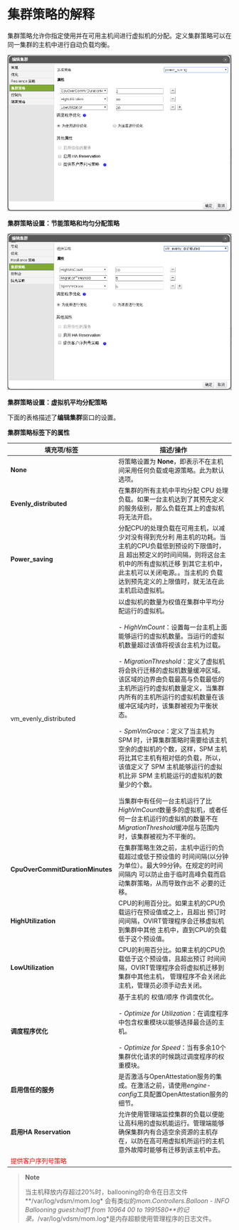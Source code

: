 # 集群策略的解释

集群策略允许你指定使用并在可用主机间进行虚拟机的分配。定义集群策略可以在同一集群的主机中进行自动负载均衡。

![节能策略设置](../images/EayunOS_Cluster_Policy_Settings.png)

**集群策略设置：节能策略和均匀分配策略**

![负载均衡策略](../images/EayunOS_Cluster_Policy_Settings2.png)

**集群策略设置：虚拟机平均分配策略**

下面的表格描述了**编辑集群**窗口的设置。

**集群策略标签下的属性**

| **填充项/标签** | **描述/操作** |
| --------------- | ------------- |
| **None** | 将策略设置为 **None**，即表示不在主机间采用任何负载或电源策略。此为默认选项。|
| **Evenly_distributed** | 在集群的所有主机中平均分配 CPU 处理负载。如果一台主机达到了其预先定义的服务级别，那么负载在其上的虚拟机将无法开启。|
| **Power_saving** | 分配CPU的处理负载在可用主机，以减少对没有得到充分利 用主机的功耗。当主机的CPU负载低到预设的下限值时，且 超出预定义的时间间隔，则将这台主机中的所有虚拟机迁移 到其它主机中，此主机可以关闭电源。。当主机的 负载达到预先定义的上限值时，就无法在此主机启动虚拟机。|
|vm_evenly_distributed|以虚拟机的数量为权值在集群中平均分配运行的虚拟机。<br/><br/>- *HighVmCount*：设置每一台主机上面能够运行的虚拟机数量。当运行的虚拟机数量超过该值将视该台主机为过载。<br/><br/>- *MigrationThreshold*：定义了虚拟机将会执行迁移的虚拟机数量缓冲区域。该区域的边界由负载最高与负载最低的主机所运行的虚拟机数量定义，当集群内所有的主机所运行的虚拟机数量在该缓冲区域内时，该集群被视为平衡状态。<br/><br/>- *SpmVmGrace*：定义了当主机为 SPM 时，计算集群策略时需要给该主机空余的虚拟机的个数，这样，SPM 主机将比其它主机有相对低的负载，所以，该值定义了 SPM 主机能够运行的虚拟机比非 SPM 主机能运行的虚拟机的数量少的个数。<br/><br/>当集群中有任何一台主机运行了比*HighVmCount*数量多的虚拟机，或者任何一台主机运行的虚拟机的数量不在*MigrationThreshold*缓冲屈与范围内时，该集群被视为不平衡的。|
| **CpuOverCommitDurationMinutes** |在集群策略生效之前，主机中运行的负载超过或低于预设值的 时间间隔(以分钟为单位）。最大99分钟。在规定的时间间隔内 可以防止由于临时高峰负载而启动集群策略，从而导致作出不 必要的迁移。|
| **HighUtilization** |CPU的利用百分比。如果主机的CPU负载运行在预设值或之上，且超出 预订时间间隔，OVIRT管理程序会迁移虚拟机到集群中其他 主机中，直到CPU的负载低于这个预设值。|
| **LowUtilization** |CPU的利用百分比。如果主机的CPU负载低于这个预设值，且超出预订 时间间隔，OVIRT管理程序会将虚拟机迁移到集群中其他主机， 管理程序不会关闭此主机，管理员必须手动去关闭。|
| **调度程序优化** |基于主机的 权值/顺序 作调度优化。<br/><br/>- *Optimize for Utilization*：在调度程序中包含权重模块以能够选择最合适的主机。<br/><br/>- *Optimize for Speed*：当有多余10个集群优化请求的时候跳过调度程序的权重模块。|
| **启用信任的服务** |是否激活与OpenAttestation服务的集成。在激活之前，请使用*engine-config*工具配置OpenAttestation服务的细节。|
| **启用HA Reservation** |允许使用管理端监控集群的负载以便能让高科用的虚拟机能运行。管理端能够确保集群内有合适空余资源的主机存在，以防在高可用虚拟机所运行的主机意外故障时能够有迁移到该主机中去。|
|<font color="red">提供客户序列号策略</font>||
> **Note**
>
> 当主机释放内存超过20%时，ballooning的命令在日志文件**/var/log/vdsm/mom.log*
> 会有类似的*mom.Controllers.Balloon - INFO Ballooning guest:half1 from
> 10964 00 to 1991580**的记录。*/var/log/vdsm/mom.log*是内存超额使用管理程序的日志文件。
